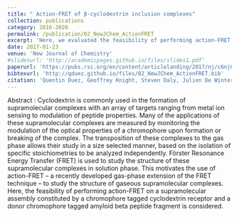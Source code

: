 ```yaml
---
title: " Action-FRET of β-cyclodextrin inclusion complexes"
collection: publications
category: 2016-2020
permalink: /publication/02_NewJChem_ActionFRET
excerpt: 'Here, we evaluated the feasibility of performing action-FRET on a supramolecular assembly constituted by a chromophore tagged cyclodextrin receptor and a donor chromophore tagged amyloid beta peptide fragment.'
date: 2017-01-23
venue: 'New Journal of Chemistry'
#slidesurl: 'http://academicpages.github.io/files/slides1.pdf'
paperurl: 'https://pubs.rsc.org/en/content/articlelanding/2017/nj/c6nj03250h#!divAbstract'
bibtexurl: 'http://qduez.github.io/files/02_NewJChem_ActionFRET.bib'
citation: 'Quentin Duez, Geoffrey Knight, Steven Daly, Julien De Winter, Emilie Halin, Luke MacAleese, Rodolphe Antoine, Pascal Gerbaux and Philippe Dugourd. (2017). &quot;Action-FRET of β-cyclodextrin inclusion complexes.&quot; <i>New Journal of Chemistry</i>. 41(4), 1806-1812.'
---
```

Abstract :
Cyclodextrin is commonly used in the formation of supramolecular complexes with an array of targets ranging from metal ion sensing to modulation of peptide properties. Many of the applications of these supramolecular complexes are measured by monitoring the modulation of the optical properties of a chromophore upon formation or breaking of the complex. The transposition of these complexes to the gas phase allows their study in a size selected manner, based on the isolation of specific stoichiometries to be analyzed independently. Förster Resonance Energy Transfer (FRET) is used to study the structure of these supramolecular complexes in solution phase. This motivates the use of action-FRET – a recently developed gas-phase extension of the FRET technique – to study the structure of gaseous supramolecular complexes. Here, the feasibility of performing action-FRET on a supramolecular assembly constituted by a chromophore tagged cyclodextrin receptor and a donor chromophore tagged amyloid beta peptide fragment is considered.

